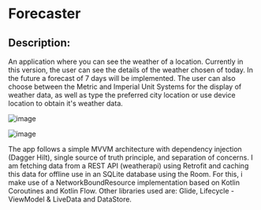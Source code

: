 # Forecaster
## Description:
An application where you can see the weather of a location.
Currently in this version, the user can see the details of the weather chosen of today.
In the future a forecast of 7 days will be implemented.
The user can also choose between the Metric and Imperial Unit Systems for the display of weather data, 
as well as type the preferred city location or use device location to obtain it's weather data.



![image](https://user-images.githubusercontent.com/34765932/149614449-d0bfe3b1-f94b-41f2-b980-c20fa69af9dd.png)




![image](https://user-images.githubusercontent.com/34765932/149614434-d6e4b55f-7c90-4820-a81e-c4dccc06d8ca.png)


The app follows a simple MVVM architecture with dependency injection (Dagger Hilt), single source of truth principle, and separation of concerns.
I am fetching data from a REST API (weatherapi) using Retrofit and caching this data for offline use in an SQLite database using the Room.
For this, i make use of a NetworkBoundResource implementation based on Kotlin Coroutines and Kotlin Flow.
Other libraries used are: Glide, Lifecycle - ViewModel & LiveData and DataStore.
